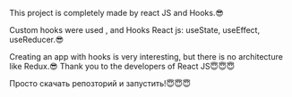 This project is completely made by react JS and Hooks.😎

Custom hooks were used , and Hooks React js: useState, useEffect, useReducer.😎

Creating an app with hooks is very interesting, but there is no architecture like Redux.😎
Thank you to the developers of React JS😇😇😇

Просто скачать репозторий и запустить!😇😇😇

